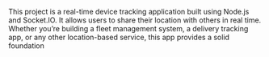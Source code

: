 This project is a real-time device tracking application built using Node.js and Socket.IO. It allows users to share their location with others in real time. Whether you’re building a fleet management system, a delivery tracking app, or any other location-based service, this app provides a solid foundation
